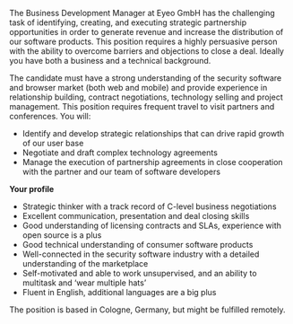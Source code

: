The Business Development Manager at Eyeo GmbH has the challenging task of identifying, creating, and executing strategic partnership opportunities in order to generate revenue and increase the distribution of our software products. This position requires a highly persuasive person with the ability to overcome barriers and objections to close a deal. Ideally you have both a business and a technical background. 

The candidate must have a strong understanding of the security software and browser market (both web and mobile) and provide experience in relationship building, contract negotiations, technology selling and project management. This position requires frequent travel to visit partners and conferences. You will:

- Identify and develop strategic relationships that can drive rapid growth of our user base
- Negotiate and draft complex technology agreements
- Manage the execution of partnership agreements in close cooperation with the partner and our team of software developers

**Your profile**

- Strategic thinker with a track record of C-level business negotiations
- Excellent communication, presentation and deal closing skills
- Good understanding of licensing contracts and SLAs, experience with open source is a plus
- Good technical understanding of consumer software products
- Well-connected in the security software industry with a detailed understanding of the marketplace
- Self-motivated and able to work unsupervised, and an ability to multitask and ‘wear multiple hats’
- Fluent in English, additional languages are a big plus

The position is based in Cologne, Germany, but might be fulfilled remotely.
